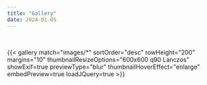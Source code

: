 ```yaml
---
title: "Gallery"
date: 2024-01-05
---
```

<br>

<p>
{{< gallery match="images/*" sortOrder="desc" rowHeight="200" margins="10" thumbnailResizeOptions="600x600 q90 Lanczos" showExif=true previewType="blur" thumbnailHoverEffect="enlarge" embedPreview=true loadJQuery=true >}}
</p>
